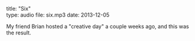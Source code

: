 title: "Six"  
type: audio
file: six.mp3
date: 2013-12-05

My friend Brian hosted a "creative day" a couple weeks ago, and this was the result.
